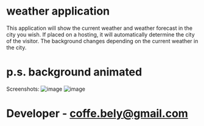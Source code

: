 ﻿# weather application
 This application will show the current weather and weather forecast in the city you wish. If placed on a hosting, it will automatically determine the city of the visitor.
The background changes depending on the current weather in the city.

p.s. background animated
====================
 
 Screenshots:
![image](https://user-images.githubusercontent.com/83611267/160865452-cf00c6ff-5dc8-4fa4-ad89-7192fed98909.png)
![image](https://user-images.githubusercontent.com/83611267/160865862-39368644-8b95-41a6-b10a-24e8307b0060.png)


Developer - coffe.bely@gmail.com
 ====================
